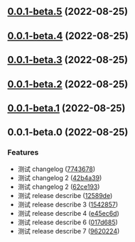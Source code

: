 ## [0.0.1-beta.5](https://github.com/xxldm/tool-client/compare/v0.0.1-beta.4...v0.0.1-beta.5) (2022-08-25)



## [0.0.1-beta.4](https://github.com/xxldm/tool-client/compare/v0.0.1-beta.3...v0.0.1-beta.4) (2022-08-25)



## [0.0.1-beta.3](https://github.com/xxldm/tool-client/compare/v0.0.1-beta.2...v0.0.1-beta.3) (2022-08-25)



## [0.0.1-beta.2](https://github.com/xxldm/tool-client/compare/v0.0.1-beta.1...v0.0.1-beta.2) (2022-08-25)



## [0.0.1-beta.1](https://github.com/xxldm/tool-client/compare/v0.0.1-beta.0...v0.0.1-beta.1) (2022-08-25)



## 0.0.1-beta.0 (2022-08-25)


### Features

* 测试 changelog ([7743678](https://github.com/xxldm/tool-client/commit/77436788e7d09681da0a7578f966bd1e40e6a5dd))
* 测试 changelog 2 ([42b4a39](https://github.com/xxldm/tool-client/commit/42b4a397341f059455d3a92728b13d1c1842523e))
* 测试 changelog 2 ([62ce193](https://github.com/xxldm/tool-client/commit/62ce193335d5867edaa6011ddcfee9f07cf27c1e))
* 测试 release describe ([12589de](https://github.com/xxldm/tool-client/commit/12589dea48205428b9c8aaad1e0a77f4e2a0e5cd))
* 测试 release describe 3 ([1542857](https://github.com/xxldm/tool-client/commit/154285791abdd86bfba27434afec641ca70f708b))
* 测试 release describe 4 ([e45ec6d](https://github.com/xxldm/tool-client/commit/e45ec6d6d3f288ebf92a35dc86aeb0c1e352aa75))
* 测试 release describe 6 ([017d685](https://github.com/xxldm/tool-client/commit/017d68590345194a91c52391a6629be247241284))
* 测试 release describe 7 ([9620224](https://github.com/xxldm/tool-client/commit/9620224c19202008d31ddf3766550ec9abf91222))



